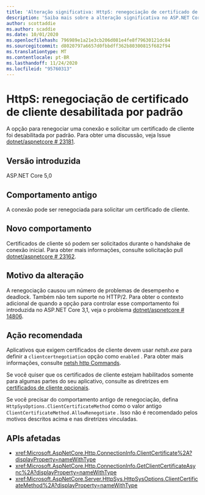 ```yaml
---
title: 'Alteração significativa: HttpS: renegociação de certificado de cliente desabilitada por padrão'
description: 'Saiba mais sobre a alteração significativa no ASP.NET Core 5,0 intitulado HttpS: renegociação de certificado de cliente desabilitada por padrão'
author: scottaddie
ms.author: scaddie
ms.date: 10/01/2020
ms.openlocfilehash: 796989e1a21e3cb206d081e4fe8f79630121dc84
ms.sourcegitcommit: d8020797a6657d0fbbdff362b80300815f682f94
ms.translationtype: MT
ms.contentlocale: pt-BR
ms.lasthandoff: 11/24/2020
ms.locfileid: "95760313"
---
```

# <a name="httpsys-client-certificate-renegotiation-disabled-by-default"></a>HttpS: renegociação de certificado de cliente desabilitada por padrão

A opção para renegociar uma conexão e solicitar um certificado de cliente foi desabilitada por padrão. Para obter uma discussão, veja Issue [dotnet/aspnetcore # 23181](https://github.com/dotnet/aspnetcore/issues/23181).

## <a name="version-introduced"></a>Versão introduzida

ASP.NET Core 5,0

## <a name="old-behavior"></a>Comportamento antigo

A conexão pode ser renegociada para solicitar um certificado de cliente.

## <a name="new-behavior"></a>Novo comportamento

Certificados de cliente só podem ser solicitados durante o handshake de conexão inicial. Para obter mais informações, consulte solicitação pull [dotnet/aspnetcore # 23162](https://github.com/dotnet/aspnetcore/pull/23162).

## <a name="reason-for-change"></a>Motivo da alteração

A renegociação causou um número de problemas de desempenho e deadlock. Também não tem suporte no HTTP/2. Para obter o contexto adicional de quando a opção para controlar esse comportamento foi introduzida no ASP.NET Core 3,1, veja o problema [dotnet/aspnetcore # 14806](https://github.com/dotnet/aspnetcore/issues/14806).

## <a name="recommended-action"></a>Ação recomendada

Aplicativos que exigem certificados de cliente devem usar *netsh.exe* para definir a `clientcertnegotiation` opção como `enabled` . Para obter mais informações, consulte [netsh http Commands](/windows-server/networking/technologies/netsh/netsh-http).

Se você quiser que os certificados de cliente estejam habilitados somente para algumas partes do seu aplicativo, consulte as diretrizes em [certificados de cliente opcionais](/aspnet/core/security/authentication/certauth?view=aspnetcore-3.1#optional-client-certificates).

Se você precisar do comportamento antigo de renegociação, defina `HttpSysOptions.ClientCertificateMethod` como o valor antigo `ClientCertificateMethod.AllowRenegotiate` . Isso não é recomendado pelos motivos descritos acima e nas diretrizes vinculadas.

## <a name="affected-apis"></a>APIs afetadas

- <xref:Microsoft.AspNetCore.Http.ConnectionInfo.ClientCertificate%2A?displayProperty=nameWithType>
- <xref:Microsoft.AspNetCore.Http.ConnectionInfo.GetClientCertificateAsync%2A?displayProperty=nameWithType>
- <xref:Microsoft.AspNetCore.Server.HttpSys.HttpSysOptions.ClientCertificateMethod%2A?displayProperty=nameWithType>

<!--

### Category

ASP.NET Core

### Affected APIs

- `Overload:Microsoft.AspNetCore.Http.ConnectionInfo.ClientCertificate`
- `Overload:Microsoft.AspNetCore.Http.ConnectionInfo.GetClientCertificateAsync`
- `Overload:Microsoft.AspNetCore.Server.HttpSys.HttpSysOptions.ClientCertificateMethod`

-->

